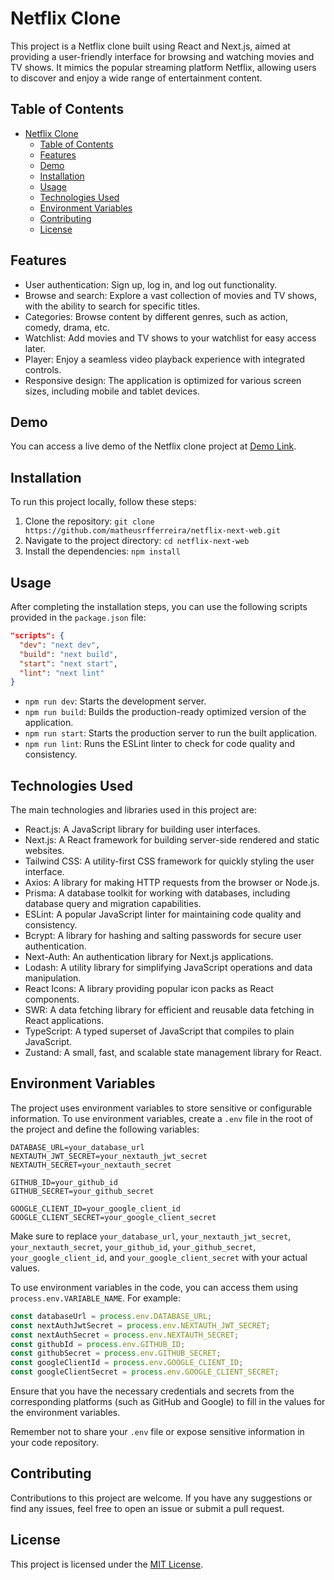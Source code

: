 # Netflix Clone

This project is a Netflix clone built using React and Next.js, aimed at providing a user-friendly interface for browsing and watching movies and TV shows. It mimics the popular streaming platform Netflix, allowing users to discover and enjoy a wide range of entertainment content.

## Table of Contents

- [Netflix Clone](#netflix-clone)
  - [Table of Contents](#table-of-contents)
  - [Features](#features)
  - [Demo](#demo)
  - [Installation](#installation)
  - [Usage](#usage)
  - [Technologies Used](#technologies-used)
  - [Environment Variables](#environment-variables)
  - [Contributing](#contributing)
  - [License](#license)

## Features

- User authentication: Sign up, log in, and log out functionality.
- Browse and search: Explore a vast collection of movies and TV shows, with the ability to search for specific titles.
- Categories: Browse content by different genres, such as action, comedy, drama, etc.
- Watchlist: Add movies and TV shows to your watchlist for easy access later.
- Player: Enjoy a seamless video playback experience with integrated controls.
- Responsive design: The application is optimized for various screen sizes, including mobile and tablet devices.

## Demo

You can access a live demo of the Netflix clone project at [Demo Link](https://netflix-next-web-9ozm.vercel.app/).

## Installation

To run this project locally, follow these steps:

1. Clone the repository: `git clone https://github.com/matheusrfferreira/netflix-next-web.git`
2. Navigate to the project directory: `cd netflix-next-web`
3. Install the dependencies: `npm install`

## Usage

After completing the installation steps, you can use the following scripts provided in the `package.json` file:

```json
"scripts": {
  "dev": "next dev",
  "build": "next build",
  "start": "next start",
  "lint": "next lint"
}
```

- `npm run dev`: Starts the development server.
- `npm run build`: Builds the production-ready optimized version of the application.
- `npm run start`: Starts the production server to run the built application.
- `npm run lint`: Runs the ESLint linter to check for code quality and consistency.

## Technologies Used

The main technologies and libraries used in this project are:

- React.js: A JavaScript library for building user interfaces.
- Next.js: A React framework for building server-side rendered and static websites.
- Tailwind CSS: A utility-first CSS framework for quickly styling the user interface.
- Axios: A library for making HTTP requests from the browser or Node.js.
- Prisma: A database toolkit for working with databases, including database query and migration capabilities.
- ESLint: A popular JavaScript linter for maintaining code quality and consistency.
- Bcrypt: A library for hashing and salting passwords for secure user authentication.
- Next-Auth: An authentication library for Next.js applications.
- Lodash: A utility library for simplifying JavaScript operations and data manipulation.
- React Icons: A library providing popular icon packs as React components.
- SWR: A data fetching library for efficient and reusable data fetching in React applications.
- TypeScript: A typed superset of JavaScript that compiles to plain JavaScript.
- Zustand: A small, fast, and scalable state management library for React.

## Environment Variables

The project uses environment variables to store sensitive or configurable information. To use environment variables, create a `.env` file in the root of the project and define the following variables:

```
DATABASE_URL=your_database_url
NEXTAUTH_JWT_SECRET=your_nextauth_jwt_secret
NEXTAUTH_SECRET=your_nextauth_secret

GITHUB_ID=your_github_id
GITHUB_SECRET=your_github_secret

GOOGLE_CLIENT_ID=your_google_client_id
GOOGLE_CLIENT_SECRET=your_google_client_secret
```

Make sure to replace `your_database_url`, `your_nextauth_jwt_secret`, `your_nextauth_secret`, `your_github_id`, `your_github_secret`, `your_google_client_id`, and `your_google_client_secret` with your actual values.

To use environment variables in the code, you can access them using `process.env.VARIABLE_NAME`. For example:

```javascript
const databaseUrl = process.env.DATABASE_URL;
const nextAuthJwtSecret = process.env.NEXTAUTH_JWT_SECRET;
const nextAuthSecret = process.env.NEXTAUTH_SECRET;
const githubId = process.env.GITHUB_ID;
const githubSecret = process.env.GITHUB_SECRET;
const googleClientId = process.env.GOOGLE_CLIENT_ID;
const googleClientSecret = process.env.GOOGLE_CLIENT_SECRET;
```

Ensure that you have the necessary credentials and secrets from the corresponding platforms (such as GitHub and Google) to fill in the values for the environment variables.

Remember not to share your `.env` file or expose sensitive information in your code repository.

## Contributing

Contributions to this project are welcome. If you have any suggestions or find any issues, feel free to open an issue or submit a pull request.

## License

This project is licensed under the [MIT License](LICENSE).

